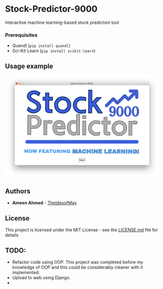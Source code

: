 # Stock-Predictor-9000
Interactive machine learning-based stock prediction tool


### Prerequisites

- Quandl (`pip install quandl`)
- Sci-Kit Learn (`pip install scikit-learn`)


## Usage example
![home screen](images/USAGE1.png)


 


## Authors

* **Ameen Ahmed** - [TheIdesofMay](https://github.com/TheIdesofMay)


## License

This project is licensed under the MIT License - see the [LICENSE.md](LICENSE.md) file for details

## TODO:

- Refactor code using OOP. This project was completed before my knowledge of OOP and this could be considerably cleaner with it implemented.
- Upload to web using Django.
- 
